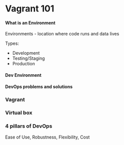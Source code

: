 # Vagrant 101

#### What is an Environment
Environments - location where code runs and data lives

Types:
- Development
- Testing/Staging
- Production
#### Dev Environment

#### DevOps problems and solutions

### Vagrant

### Virtual box

### 4 pillars of DevOps
Ease of Use, Robustness, Flexibility, Cost
